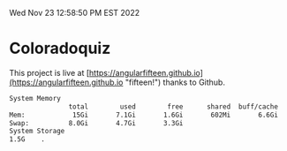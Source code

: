 Wed Nov 23 12:58:50 PM EST 2022

# Coloradoquiz


This project is live at [https://angularfifteen.github.io](https://angularfifteen.github.io "fifteen!") thanks to Github.

```bash
System Memory
               total        used        free      shared  buff/cache   available
Mem:            15Gi       7.1Gi       1.6Gi       602Mi       6.6Gi       7.3Gi
Swap:          8.0Gi       4.7Gi       3.3Gi
System Storage
1.5G	.
```
